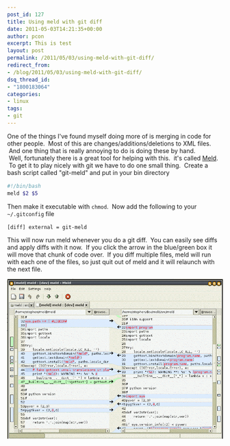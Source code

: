 ```yaml
---
post_id: 127
title: Using meld with git diff
date: 2011-05-03T14:21:35+00:00
author: pcon
excerpt: This is test
layout: post
permalink: /2011/05/03/using-meld-with-git-diff/
redirect_from:
- /blog/2011/05/03/using-meld-with-git-diff/
dsq_thread_id:
- "1800183064"
categories:
- linux
tags:
- git
---
```

One of the things I've found myself doing more of is merging in code for other people.  Most of this are changes/additions/deletions to XML files.  And one thing that is really annoying to do is doing these by hand.  Well, fortunately there is a great tool for helping with this.  it's called [Meld](http://meld.sourceforge.net/).  To get it to play nicely with git we have to do one small thing.  Create a bash script called "git-meld" and put in your bin directory

```bash
#!/bin/bash
meld $2 $5
```

Then make it executable with `chmod`.  Now add the following to your `~/.gitconfig` file

```
[diff] external = git-meld
```

This will now run meld whenever you do a git diff.  You can easily see diffs and apply diffs with it now.  If you click the arrow in the blue/green box it will move that chunk of code over.  If you diff multiple files, meld will run with each one of the files, so just quit out of meld and it will relaunch with the next file.

![Meld](/assets/img/2011/05/03/meld.png)